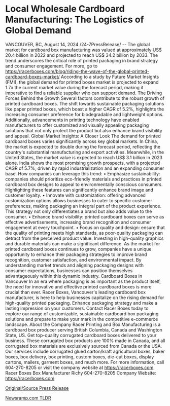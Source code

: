# Local Wholesale Cardboard Manufacturing: The Logistics of Global Demand

VANCOUVER, BC, August 14, 2024 /24-7PressRelease/ -- The global market for cardboard box manufacturing was valued at approximately US$ 20.4 billion in 2022 and projected to reach US$ 34.2 billion by 2033. The trend underscores the critical role of printed packaging in brand strategy and consumer engagement. For more, go to https://racerboxes.com/blog/riding-the-wave-of-the-global-printed-cardboard-boxes-market/  According to a study by Future Market Insights (FMI), the global demand for printed boxes market is projected to expand 1.7x the current market value during the forecast period, making it imperative to find a reliable supplier who can support demand.  The Driving Forces Behind the Growth  Several factors contribute to the robust growth of printed cardboard boxes. The shift towards sustainable packaging solutions like paper printed boxes, which boast a higher CAGR of 5.2%, highlights the increasing consumer preference for biodegradable and lightweight options. Additionally, advancements in printing technology have enabled manufacturers to offer customized and visually appealing packaging solutions that not only protect the product but also enhance brand visibility and appeal.  Global Market Insights: A Closer Look  The demand for printed cardboard boxes varies significantly across key global markets. In China, the market is expected to double during the forecast period, reflecting the country's substantial manufacturing and export activities. Meanwhile, in the United States, the market value is expected to reach US$ 3.1 billion in 2023 alone. India shows the most promising growth prospects, with a projected CAGR of 5.7%, driven by rapid industrialization and an expanding consumer base.  How companies can leverage this trend: •	Emphasize sustainability: companies should prioritize eco-friendly materials and practices in printed cardboard box designs to appeal to environmentally conscious consumers. Highlighting these features can significantly enhance brand image and customer loyalty. •	Innovate with customization: offering advanced customization options allows businesses to cater to specific customer preferences, making packaging an integral part of the product experience. This strategy not only differentiates a brand but also adds value to the consumer. •	Enhance brand visibility: printed cardboard boxes can serve as effective advertisements, increasing brand recognition and consumer engagement at every touchpoint. •	Focus on quality and design: ensure that the quality of printing meets high standards, as poor-quality packaging can detract from the perceived product value. Investing in high-quality graphics and durable materials can make a significant difference.  As the market for printed cardboard boxes continues to grow, companies have a unique opportunity to enhance their packaging strategies to improve brand recognition, customer satisfaction, and environmental impact. By understanding market trends and aligning packaging designs with consumer expectations, businesses can position themselves advantageously within this dynamic industry.  Cardboard Boxes in Vancouver  In an era where packaging is as important as the product itself, the need for innovative and effective printed cardboard boxes is more crucial than ever. Racer Boxes, Vancouver's leading cardboard box manufacturer, is here to help businesses capitalize on the rising demand for high-quality printed packaging.   Enhance packaging strategy and make a lasting impression on your customers. Contact Racer Boxes today to explore our range of customizable, sustainable cardboard box packaging solutions and prepare to make your mark in the competitive e-commerce landscape.  About the Company  Racer Printing and Box Manufacturing is a cardboard box producer serving British Columbia, Canada and Washington State, US. Get top-quality corrugated cardboard boxes delivered to your business. These corrugated box products are 100% made in Canada, and all corrugated box materials are exclusively sourced from Canada or the USA. Our services include corrugated glued carton/kraft agricultural boxes, baker boxes, box delivery, box printing, custom boxes, die-cut boxes, display cartons, mailers, garment boxes, and much more.  For more information, call 604-270-8205 or visit the company website at https://racerboxes.com.  Racer Boxes Box Manufacturer Richy 604-270-8205 Company Website: https://racerboxes.com 

[Original/Source Press Release](https://www.24-7pressrelease.com/press-release/513418/local-wholesale-cardboard-manufacturing-the-logistics-of-global-demand) 

[Newsramp.com TLDR](https://newsramp.com/None) 